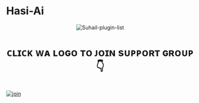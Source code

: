 # Hasi-Ai

<p align="center"> <img src="https://komarev.com/ghpvc/?username=chhaseeb47&label=Visitors%20count&color=10d9c3&style=plastic" alt="Suhail-plugin-list" /> </p>

<h1 align="center"> ᴄʟɪᴄᴋ ᴡᴀ ʟᴏɢᴏ ᴛᴏ ᴊᴏɪɴ sᴜᴘᴘᴏʀᴛ ɢʀᴏᴜᴘ 👇 </h1>
 
<br> [![join](https://github.com/Alien-alfa/PublicBot/blob/main/wlogo.svg.png)](https://www.whatsapp.com/channel/0029VasNvD33mFXwqrkFzZ3u)
  <div align="center"  >
